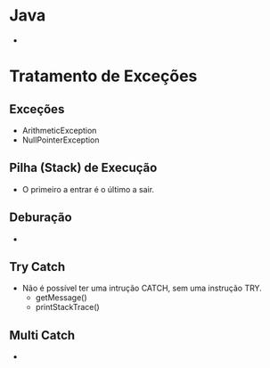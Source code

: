 # Java
- 
# Tratamento de Exceções
## Exceções
- ArithmeticException
- NullPointerException

## Pilha (Stack) de Execução 
- O primeiro a entrar é o último a sair. 

## Deburação 
- 

## Try Catch
- Não é possível ter uma intrução CATCH, sem uma instrução TRY.
   - getMessage()
   - printStackTrace()

## Multi Catch
- 
